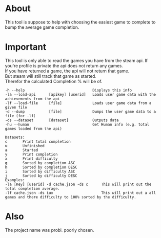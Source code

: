 ﻿# About
This tool is suppose to help with choosing the easiest game to complete to bump the average game completion. 
# Important
This tool is only able to read the games you have from the steam api. 
If you're profile is private the api does not return any games.  
If you have returned a game, the api will not return that game.    
But steam will still track that game as started.  
Therefor the calculated Completion % will be of.  
```
-h --help                               Displays this info
-la --load-api      [apikey] [userid]   Loads user game data with the achievements from the api
-lf --load-file     [file]              Loads user game data from a given file
-d --dump           [file]              Dumps the user game data to a file (for -lf)
-ds --dataset       [dataset]           Outputs data 
-hu --human                             Get Human info (e.g. total games loaded from the api)                       

Datasets:
c       Print total completion
u       Unfinished
a       Started
y       Print completion
x       Print difficulty
g       Sorted by completion ASC
h       Sorted by completion DESC
i       Sorted by difficulty ASC
j       Sorted by difficulty DESC
Examples:
-la [Key] [userid] -d cache.json -ds c      This will print out the total completion average.
-lf cache.json -ds iux                      This will print out a all games and there difficulty to 100% sorted by the difficulty.
```
# Also
The project name was probl. poorly chosen.